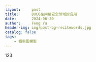 ```yaml
---
layout:     post
title:      DUCG在网络安全领域的应用
date:       2024-06-30
author:     Feng Yu
header-img: img/post-bg-recitewords.jpg
catalog: false
tags:
    - 概率图模型
---
```

123